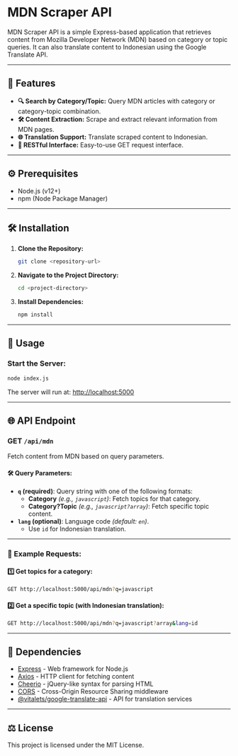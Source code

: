 # MDN Scraper API

MDN Scraper API is a simple Express-based application that retrieves content from Mozilla Developer Network (MDN) based on category or topic queries. It can also translate content to Indonesian using the Google Translate API.

---

## 🚀 Features

- **🔍 Search by Category/Topic:** Query MDN articles with category or category-topic combination.
- **🛠️ Content Extraction:** Scrape and extract relevant information from MDN pages.
- **🌐 Translation Support:** Translate scraped content to Indonesian.
- **📡 RESTful Interface:** Easy-to-use GET request interface.

---

## ⚙️ Prerequisites

- Node.js (v12+)
- npm (Node Package Manager)

---

## 🛠️ Installation

1. **Clone the Repository:**
    ```bash
    git clone <repository-url>
    ```

2. **Navigate to the Project Directory:**
    ```bash
    cd <project-directory>
    ```

3. **Install Dependencies:**
    ```bash
    npm install
    ```

---

## 🚀 Usage

### Start the Server:
```bash
node index.js
```

The server will run at: [http://localhost:5000](http://localhost:5000)

---

## 🌐 API Endpoint

### GET `/api/mdn`

Fetch content from MDN based on query parameters.

#### 🛠️ Query Parameters:

- **`q` (required)**: Query string with one of the following formats:
  - **Category** *(e.g., `javascript`)*: Fetch topics for that category.
  - **Category?Topic** *(e.g., `javascript?array`)*: Fetch specific topic content.
- **`lang` (optional)**: Language code *(default: `en`)*.
  - Use `id` for Indonesian translation.

---

### 📖 Example Requests:

#### 1️⃣ Get topics for a category:
```bash
GET http://localhost:5000/api/mdn?q=javascript
```

#### 2️⃣ Get a specific topic (with Indonesian translation):
```bash
GET http://localhost:5000/api/mdn?q=javascript?array&lang=id
```

---

## 🧩 Dependencies

- [Express](https://expressjs.com/) - Web framework for Node.js
- [Axios](https://axios-http.com/) - HTTP client for fetching content
- [Cheerio](https://cheerio.js.org/) - jQuery-like syntax for parsing HTML
- [CORS](https://www.npmjs.com/package/cors) - Cross-Origin Resource Sharing middleware
- [@vitalets/google-translate-api](https://www.npmjs.com/package/@vitalets/google-translate-api) - API for translation services

---

## ⚖️ License

This project is licensed under the MIT License.

